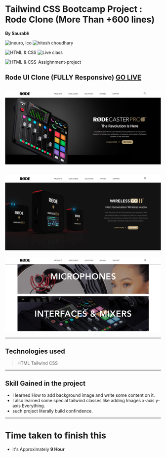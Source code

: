 # Tailwind CSS Bootcamp Project : Rode Clone (More Than +600 lines)
**By  Saurabh**

![ineuro, lco](https://img.shields.io/badge/iNeuron-LCO-green)
![hitesh choudhary](https://img.shields.io/badge/Hitesh--Choudhary-Full--stack--JS--bootcamp-red)

![HTML & CSS](https://img.shields.io/badge/HTML-CSS-orange)
![Live class](https://img.shields.io/badge/LIVE--CLASS-PROJECT--3-lightgrey)

![HTML & CSS-Assighnment-project](https://img.shields.io/badge/HTML--TailwindCSS-Shopify--Clone-orange)

## Rode UI Clone (FULLY Responsive) [GO LIVE](https://shopify-clone-saurabhp-ineuron.netlify.app/)

![website](./Assets/Screenshot%202022-08-26%20182743.png)
---
![website](./Assets/Screenshot%202022-08-26%20182831.png)
---
![website](./Assets/Screenshot%202022-08-26%20182922.png)



---
## Technologies used

> HTML
> Tailwind CSS  
---
## **Skill Gained in the project**
-  I learned How to add background image and write some content on it.
-  I also learned some special tailwind classes like adding Images x-axis y-axis Everything.
- such project literally build confindence.
---
# Time taken to finish this
- it's Approximately **9 Hour**